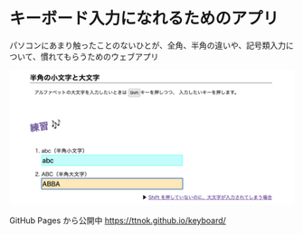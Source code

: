 # キーボード入力になれるためのアプリ

パソコンにあまり触ったことのないひとが、全角、半角の違いや、記号類入力について、慣れてもらうためのウェブアプリ

   ![アプリのスクリーンショット](keyboard.png)

GitHub Pages から公開中
https://ttnok.github.io/keyboard/

